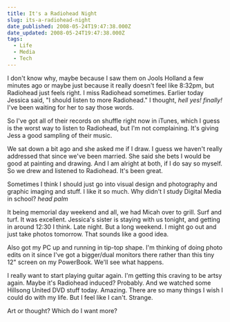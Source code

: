```yaml
---
title: It's a Radiohead Night
slug: its-a-radiohead-night
date_published: 2008-05-24T19:47:38.000Z
date_updated: 2008-05-24T19:47:38.000Z
tags:
  - Life
  - Media
  - Tech
---
```


I don't know why, maybe because I saw them on Jools Holland a few minutes ago or maybe just because it really doesn't feel like 8:32pm, but Radiohead just feels right. I miss Radiohead sometimes. Earlier today Jessica said, "I should listen to more Radiohead." I thought, *hell yes! finally!* I've been waiting for her to say those words.

So I've got all of their records on shuffle right now in iTunes, which I guess is the worst way to listen to Radiohead, but I'm not complaining. It's giving Jess a good sampling of their music.

We sat down a bit ago and she asked me if I draw. I guess we haven't really addressed that since we've been married. She said she bets I would be good at painting and drawing. And I am alright at both, if I do say so myself. So we drew and listened to Radiohead. It's been great.

Sometimes I think I should just go into visual design and photography and graphic imaging and stuff. I like it so much. Why didn't I study Digital Media in school? *head palm*

It being memorial day weekend and all, we had Micah over to grill. Surf and turf. It was excellent. Jessica's sister is staying with us tonight, and getting in around 12:30 I think. Late night. But a long weekend. I might go out and just take photos tomorrow. That sounds like a good idea.

Also got my PC up and running in tip-top shape. I'm thinking of doing photo edits on it since I've got a bigger/dual monitors there rather than this tiny 12" screen on my PowerBook. We'll see what happens.

I really want to start playing guitar again. I'm getting this craving to be artsy again. Maybe it's Radiohead induced? Probably. And we watched some Hillsong United DVD stuff today. Amazing. There are so many things I wish I could do with my life. But I feel like I can't. Strange.

Art or thought? Which do I want more?
